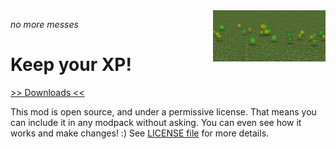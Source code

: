 <img src="icon.png" align="right" width="180px"/>

*no more messes*


# Keep your XP! 


[>> Downloads <<](https://github.com/alxpettit/KeepXP/releases)


This mod is open source, and under a permissive license. That means you can include it in any modpack without asking. You can even see how it works and make changes! :) See [LICENSE file](LICENSE) for more details.
